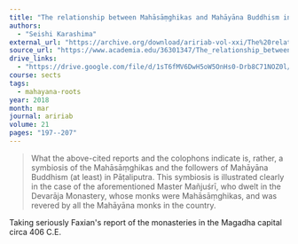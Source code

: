 ```yaml
---
title: "The relationship between Mahāsāṃghikas and Mahāyāna Buddhism indicated in the colophon of the Chinese translation of the Vinaya of the Mahāsāṃghikas"
authors:
  - "Seishi Karashima"
external_url: "https://archive.org/download/aririab-vol-xxi/The%20relationship%20between%20Mah%C4%81s%C4%81%E1%B9%83ghikas%20and%20Mah%C4%81y%C4%81na%20Buddhism%20indicated%20in%20the%20colophon%20of%20the%20Chinese%20translation%20of%20the%20Vinaya%20of%20the%20Mah%C4%81s%C4%81%E1%B9%83ghikas.pdf"
source_url: "https://www.academia.edu/36301347/The_relationship_between_Mah%C4%81s%C4%81%E1%B9%83ghikas_and_Mah%C4%81y%C4%81na_Buddhism_indicated_in_the_colophon_of_the_Chinese_translation_of_the_Vinaya_of_the_Mah%C4%81s%C4%81%E1%B9%83ghikas"
drive_links:
  - "https://drive.google.com/file/d/1sT6fMV6DwH5oW5OnHs0-Drb8C71NOZ0l/view?usp=drivesdk"
course: sects
tags:
  - mahayana-roots
year: 2018
month: mar
journal: aririab
volume: 21
pages: "197--207"
---
```


> What the above-cited reports and the colophons indicate is, rather, a symbiosis of the Mahāsāṃghikas and the followers of Mahāyāna Buddhism (at least) in Pāṭaliputra. This symbiosis is illustrated clearly in the case of the aforementioned Master Mañjuśrī, who dwelt in the Devarāja Monastery, whose monks were Mahāsāṃghikas, and was revered by all the Mahāyāna monks in the country.

Taking seriously Faxian's report of the monasteries in the Magadha capital circa 406 C.E.
